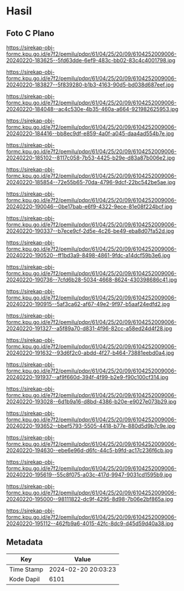 # Hasil

## Foto C Plano

https://sirekap-obj-formc.kpu.go.id/e7f2/pemilu/pdpr/61/04/25/20/09/6104252009006-20240220-183625--5fd63dde-6ef9-483c-bb02-83c4c4001798.jpg

https://sirekap-obj-formc.kpu.go.id/e7f2/pemilu/pdpr/61/04/25/20/09/6104252009006-20240220-183827--5f839280-b1b3-4163-90d5-bd038d687eef.jpg

https://sirekap-obj-formc.kpu.go.id/e7f2/pemilu/pdpr/61/04/25/20/09/6104252009006-20240220-184048--ac4c530e-4b35-460a-a664-921982625953.jpg

https://sirekap-obj-formc.kpu.go.id/e7f2/pemilu/pdpr/61/04/25/20/09/6104252009006-20240220-184416--bb8ec9df-e859-4a0f-a045-daa4ad554b7e.jpg

https://sirekap-obj-formc.kpu.go.id/e7f2/pemilu/pdpr/61/04/25/20/09/6104252009006-20240220-185102--8117c058-7b53-4425-b29e-d83a87b006e2.jpg

https://sirekap-obj-formc.kpu.go.id/e7f2/pemilu/pdpr/61/04/25/20/09/6104252009006-20240220-185854--72e55b65-70da-4796-9dcf-22bc542be5ae.jpg

https://sirekap-obj-formc.kpu.go.id/e7f2/pemilu/pdpr/61/04/25/20/09/6104252009006-20240220-190046--0be17bab-e6f9-4322-9ece-81e08f224bcf.jpg

https://sirekap-obj-formc.kpu.go.id/e7f2/pemilu/pdpr/61/04/25/20/09/6104252009006-20240220-190337--b7ece9cf-2d5e-4c26-be49-eba8d07fa52d.jpg

https://sirekap-obj-formc.kpu.go.id/e7f2/pemilu/pdpr/61/04/25/20/09/6104252009006-20240220-190520--ff1bd3a9-8498-4861-9fdc-a14dcf59b3e6.jpg

https://sirekap-obj-formc.kpu.go.id/e7f2/pemilu/pdpr/61/04/25/20/09/6104252009006-20240220-190736--7cfd6b28-5034-4668-8624-430398686c41.jpg

https://sirekap-obj-formc.kpu.go.id/e7f2/pemilu/pdpr/61/04/25/20/09/6104252009006-20240220-190915--5af3ca62-af67-49e2-9f97-b5aaf24edfd2.jpg

https://sirekap-obj-formc.kpu.go.id/e7f2/pemilu/pdpr/61/04/25/20/09/6104252009006-20240220-191327--a5f89a70-d831-4f96-82cc-a58ed24d4f28.jpg

https://sirekap-obj-formc.kpu.go.id/e7f2/pemilu/pdpr/61/04/25/20/09/6104252009006-20240220-191632--93d6f2c0-abdd-4f27-b464-73881eebd0a4.jpg

https://sirekap-obj-formc.kpu.go.id/e7f2/pemilu/pdpr/61/04/25/20/09/6104252009006-20240220-191937--af9f660d-394f-4f99-b2e9-f90c100cf314.jpg

https://sirekap-obj-formc.kpu.go.id/e7f2/pemilu/pdpr/61/04/25/20/09/6104252009006-20240220-193028--6d1b9a16-d8bd-4386-b20e-e9027e073b29.jpg

https://sirekap-obj-formc.kpu.go.id/e7f2/pemilu/pdpr/61/04/25/20/09/6104252009006-20240220-193652--bbef5793-5505-4418-b77e-880d5d9b7c9e.jpg

https://sirekap-obj-formc.kpu.go.id/e7f2/pemilu/pdpr/61/04/25/20/09/6104252009006-20240220-194630--ebe6e96d-d6fc-44c5-b9fd-ac17c236f6cb.jpg

https://sirekap-obj-formc.kpu.go.id/e7f2/pemilu/pdpr/61/04/25/20/09/6104252009006-20240220-195619--55c8f075-a03c-417d-9947-9031cd1595b9.jpg

https://sirekap-obj-formc.kpu.go.id/e7f2/pemilu/pdpr/61/04/25/20/09/6104252009006-20240220-195000--98111822-dc9f-4295-8d98-7b06e2bf865a.jpg

https://sirekap-obj-formc.kpu.go.id/e7f2/pemilu/pdpr/61/04/25/20/09/6104252009006-20240220-195112--462fb9a6-4015-42fc-8dc9-d45d59d40a38.jpg


## Metadata

| Key        | Value               |
| ---------- | ------------------- |
| Time Stamp | 2024-02-20 20:03:23 |
| Kode Dapil | 6101                |



